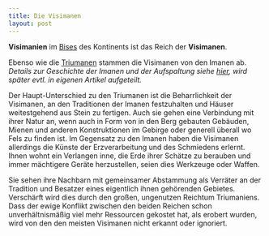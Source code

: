 ```yaml
---
title: Die Visimanen
layout: post
---
```

**Visimanien** im [Bises](/2015/09/11/compass.html) des Kontinents ist das Reich der **Visimanen**.

Ebenso wie die [Triumanen](/2015/11/17/triumanen.html) stammen die Visimanen von den Imanen ab. *Details zur Geschichte der Imanen und der Aufspaltung siehe [hier](/2015/11/17/triumanen.html), wird später evtl. in eigenen Artikel aufgeteilt.*

Der Haupt-Unterschied zu den Triumanen ist die Beharrlichkeit der Visimanen, an den Traditionen der Imanen festzuhalten und Häuser weitestgehend aus Stein zu fertigen. Auch sie gehen eine Verbindung mit ihrer Natur an, wenn auch in Form von in den Berg gebauten Gebäuden, Mienen und anderen Konstruktionen im Gebirge oder generell überall wo Fels zu finden ist. Im Gegensatz zu den Imanen haben die Visimanen allerdings die Künste der Erzverarbeitung und des Schmiedens erlernt. Ihnen wohnt ein Verlangen inne, die Erde ihrer Schätze zu berauben und immer mächtigere Geräte herzustellen, seien dies Werkzeuge oder Waffen.

Sie sehen ihre Nachbarn mit gemeinsamer Abstammung als Verräter an der Tradition und Besatzer eines eigentlich ihnen gehörenden Gebietes. Verschärft wird dies durch den großen, ungenutzen Reichtum Triumaniens. Dass der ewige Konflikt zwischen den beiden Reichen schon unverhältnismäßig viel mehr Ressourcen gekostet hat, als erobert wurden, wird von den den meisten Visimanen nicht erkannt oder ignoriert.
